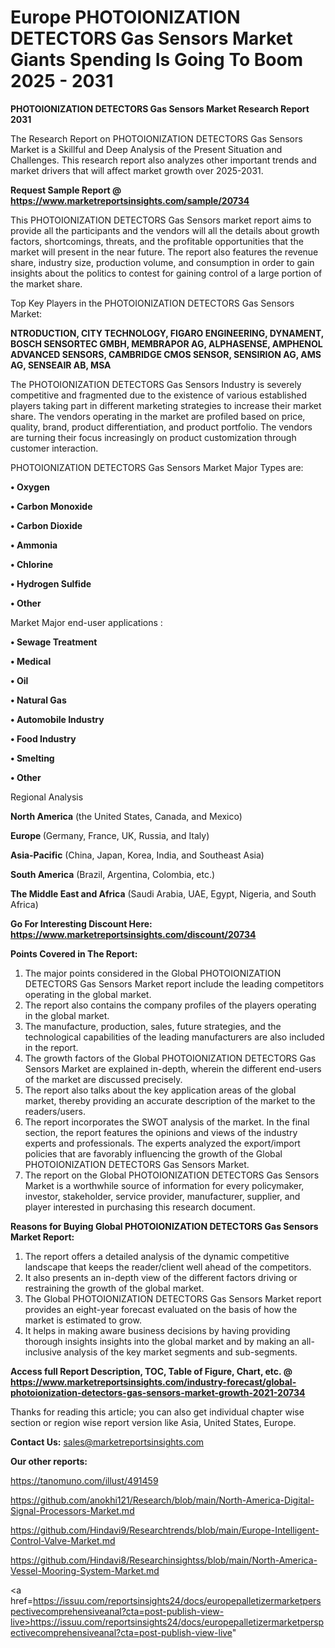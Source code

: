 # Europe PHOTOIONIZATION DETECTORS Gas Sensors Market Giants Spending Is Going To Boom 2025 - 2031

<strong>PHOTOIONIZATION DETECTORS Gas Sensors Market Research Report 2031</strong>

The Research Report on PHOTOIONIZATION DETECTORS Gas Sensors Market is a Skillful and Deep Analysis of the Present Situation and Challenges. This research report also analyzes other important trends and market drivers that will affect market growth over 2025-2031.

<strong>Request Sample Report @ <a href=https://www.marketreportsinsights.com/sample/20734>https://www.marketreportsinsights.com/sample/20734</a></strong>

This PHOTOIONIZATION DETECTORS Gas Sensors market report aims to provide all the participants and the vendors will all the details about growth factors, shortcomings, threats, and the profitable opportunities that the market will present in the near future. The report also features the revenue share, industry size, production volume, and consumption in order to gain insights about the politics to contest for gaining control of a large portion of the market share.

Top Key Players in the PHOTOIONIZATION DETECTORS Gas Sensors Market:

<strong>NTRODUCTION, CITY TECHNOLOGY, FIGARO ENGINEERING, DYNAMENT, BOSCH SENSORTEC GMBH, MEMBRAPOR AG, ALPHASENSE, AMPHENOL ADVANCED SENSORS, CAMBRIDGE CMOS SENSOR, SENSIRION AG, AMS AG, SENSEAIR AB, MSA</strong>

The PHOTOIONIZATION DETECTORS Gas Sensors Industry is severely competitive and fragmented due to the existence of various established players taking part in different marketing strategies to increase their market share. The vendors operating in the market are profiled based on price, quality, brand, product differentiation, and product portfolio. The vendors are turning their focus increasingly on product customization through customer interaction.

PHOTOIONIZATION DETECTORS Gas Sensors Market Major Types are:

<strong>• Oxygen

• Carbon Monoxide

• Carbon Dioxide

• Ammonia

• Chlorine

• Hydrogen Sulfide

• Other</strong>

Market Major end-user applications :

<strong>• Sewage Treatment

• Medical

• Oil

• Natural Gas

• Automobile Industry

• Food Industry

• Smelting

• Other</strong>

Regional Analysis

</u><strong><b>North America</b></strong> (the United States, Canada, and Mexico)

<strong><b>Europe </b></strong>(Germany, France, UK, Russia, and Italy)

<strong><b>Asia-Pacific</b></strong> (China, Japan, Korea, India, and Southeast Asia)

<strong><b>South America</b></strong> (Brazil, Argentina, Colombia, etc.)

<strong><b>The Middle East and Africa</b></strong> (Saudi Arabia, UAE, Egypt, Nigeria, and South Africa)

<strong>Go For Interesting Discount Here: <a href=https://www.marketreportsinsights.com/discount/20734>https://www.marketreportsinsights.com/discount/20734</a></strong>

<strong>Points Covered in The Report:</strong>
<ol>
  <li>The major points considered in the Global PHOTOIONIZATION DETECTORS Gas Sensors Market report include the leading competitors operating in the global market.</li>
  <li>The report also contains the company profiles of the players operating in the global market.</li>
  <li>The manufacture, production, sales, future strategies, and the technological capabilities of the leading manufacturers are also included in the report.</li>
  <li>The growth factors of the Global PHOTOIONIZATION DETECTORS Gas Sensors Market are explained in-depth, wherein the different end-users of the market are discussed precisely.</li>
  <li>The report also talks about the key application areas of the global market, thereby providing an accurate description of the market to the readers/users.</li>
  <li>The report incorporates the SWOT analysis of the market. In the final section, the report features the opinions and views of the industry experts and professionals. The experts analyzed the export/import policies that are favorably influencing the growth of the Global PHOTOIONIZATION DETECTORS Gas Sensors Market.</li>
  <li>The report on the Global PHOTOIONIZATION DETECTORS Gas Sensors Market is a worthwhile source of information for every policymaker, investor, stakeholder, service provider, manufacturer, supplier, and player interested in purchasing this research document.</li>
</ol>
<strong>Reasons for Buying Global PHOTOIONIZATION DETECTORS Gas Sensors Market Report:</strong>

<ol>
  <li>The report offers a detailed analysis of the dynamic competitive landscape that keeps the reader/client well ahead of the competitors.</li>
  <li>It also presents an in-depth view of the different factors driving or restraining the growth of the global market.</li>
  <li>The Global PHOTOIONIZATION DETECTORS Gas Sensors Market report provides an eight-year forecast evaluated on the basis of how the market is estimated to grow.</li>
  <li>It helps in making aware business decisions by having providing thorough insights insights into the global market and by making an all-inclusive analysis of the key market segments and sub-segments.</li>
</ol>
<strong>Access full Report Description, TOC, Table of Figure, Chart, etc. @ <a href=https://www.marketreportsinsights.com/industry-forecast/global-photoionization-detectors-gas-sensors-market-growth-2021-20734>https://www.marketreportsinsights.com/industry-forecast/global-photoionization-detectors-gas-sensors-market-growth-2021-20734</a></strong>


Thanks for reading this article; you can also get individual chapter wise section or region wise report version like Asia, United States, Europe.

<strong>Contact Us:</strong>
sales@marketreportsinsights.com

<strong>Our other reports:</strong>

<a href=https://tanomuno.com/illust/491459>https://tanomuno.com/illust/491459</a>

<a href=https://github.com/anokhi121/Research/blob/main/North-America-Digital-Signal-Processors-Market.md>https://github.com/anokhi121/Research/blob/main/North-America-Digital-Signal-Processors-Market.md</a>

<a href=https://github.com/Hindavi9/Researchtrends/blob/main/Europe-Intelligent-Control-Valve-Market.md>https://github.com/Hindavi9/Researchtrends/blob/main/Europe-Intelligent-Control-Valve-Market.md</a>

<a href=https://github.com/Hindavi8/Researchinsightss/blob/main/North-America-Vessel-Mooring-System-Market.md>https://github.com/Hindavi8/Researchinsightss/blob/main/North-America-Vessel-Mooring-System-Market.md</a>

<a href=https://issuu.com/reportsinsights24/docs/europepalletizermarketperspectivecomprehensiveanal?cta=post-publish-view-live>https://issuu.com/reportsinsights24/docs/europepalletizermarketperspectivecomprehensiveanal?cta=post-publish-view-live</a>"

